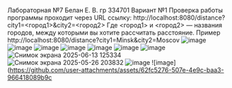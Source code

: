Лабораторная №7 Белан Е. В. гр 334701 Вариант №1 Проверка работы программы проходит через URL ссылку: http://localhost:8080/distance?city1=<город1>&city2=<город2> Где <город1> и <город2> — названия городов, между которыми вы хотите рассчитать расстояние. Пример http://localhost:8080/distance?city1=Minsk&city2=Moscov
![image](https://github.com/user-attachments/assets/23b0f86b-2215-4566-99fa-8aaa9c6bb802)
![image](https://github.com/user-attachments/assets/7978ae3b-83bc-4a4e-b07f-d86dfc420dc4)
![image](https://github.com/user-attachments/assets/afd82700-11f4-478d-94de-4c9d4bdea825)
![image](https://github.com/user-attachments/assets/7c567177-ce08-4a33-a8af-970e98a0da8c)
![image](https://github.com/user-attachments/assets/1b5f67b9-adf2-4c47-95eb-d2c0bd61272d)
![image](https://github.com/user-attachments/assets/92766edc-db20-4ec4-980d-d498d4212ea4)
![image](https://github.com/user-attachments/assets/4c4d50a0-0dd7-451e-b74e-2040c66a9f76)
![Снимок экрана 2025-06-13 125334](https://github.com/user-attachments/assets/bae290b2-9d0a-4ab5-ba50-4ae4cde44573)
![Снимок экрана 2025-05-26 203832](https://github.com/user-attachments/assets/09efcf66-e4f7-4ee8-bee7-d1aa657ec75a)
![image](https://github.com/user-attachments/assets/f86c47e3-fdaf-4816-a45e-415300fcc2af)
![image](https://github.com/user-attachments/assets/62fc5276-507e-4e9c-baa3-966418089b9c



